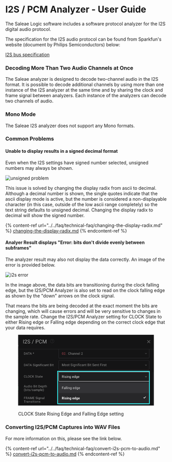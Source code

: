 # I2S / PCM Analyzer - User Guide

The Saleae Logic software includes a software protocol analyzer for the I2S digital audio protocol.

The specification for the I2S audio protocol can be found from Sparkfun's website (document by Philips Semiconductors) below:

[I2S bus specification](https://www.sparkfun.com/datasheets/BreakoutBoards/I2SBUS.pdf)

### **Decoding More Than Two Audio Channels at Once**

The Saleae analyzer is designed to decode two-channel audio in the I2S format. It is possible to decode additional channels by using more than one instance of the I2S analyzer at the same time and by sharing the clock and frame signal between analyzers. Each instance of the analyzers can decode two channels of audio.

### **Mono Mode**

The Saleae I2S analyzer does not support any Mono formats.

### **Common Problems**

#### Unable to display results in a signed decimal format

Even when the I2S settings have signed number selected, unsigned numbers may always be shown.

![unsigned problem](https://trello-attachments.s3.amazonaws.com/563bcc5548813a99d37d24c3/290x91/dab45355226161740fa4c5f30c74abd4/unsigned\_issue.PNG)

This issue is solved by changing the display radix from ascii to decimal. Although a decimal number is shown, the single quotes indicate that the ascii display mode is active, but the number is considered a non-displayable character (in this case, outside of the low ascii range completely) so the text string defaults to unsigned decimal. Changing the display radix to decimal will show the signed number.

{% content-ref url="../../faq/technical-faq/changing-the-display-radix.md" %}
[changing-the-display-radix.md](../../faq/technical-faq/changing-the-display-radix.md)
{% endcontent-ref %}

#### Analyer Result displays "Error: bits don't divide evenly between subframes"

The analyzer result may also not display the data correctly. An image of the error is provided below.

![i2s error](https://trello-attachments.s3.amazonaws.com/55f0ad9685db3c82f0f3aeba/563bcc5548813a99d37d24c3/90d5f3fbdeed46908d3221dd647fcf17/I2S-error.png)

In the image above, the data bits are transitioning during the clock falling edge, but the I2S/PCM Analyzer is also set to read on the clock falling edge as shown by the "down" arrows on the clock signal.&#x20;

That means the bits are being decoded at the exact moment the bits are changing, which will cause errors and will be very sensitive to changes in the sample rate. Change the I2S/PCM Analyzer setting for CLOCK State to either Rising edge or Falling edge depending on the correct clock edge that your data requires.

<figure><img src="../../.gitbook/assets/Screen Shot 2023-01-30 at 4.55.55 PM.png" alt=""><figcaption><p>CLOCK State Rising Edge and Falling Edge setting</p></figcaption></figure>

### Converting I2S/PCM Captures into WAV Files

For more information on this, please see the link below.

{% content-ref url="../../faq/technical-faq/convert-i2s-pcm-to-audio.md" %}
[convert-i2s-pcm-to-audio.md](../../faq/technical-faq/convert-i2s-pcm-to-audio.md)
{% endcontent-ref %}




